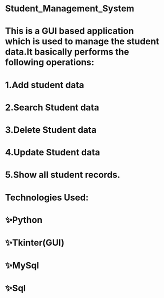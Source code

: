 # Student_Management_System
# This is a GUI based application which is used to manage the student data.It basically performs the following operations:
# 1.Add student data
# 2.Search Student data
# 3.Delete Student data
# 4.Update Student data
# 5.Show all student records.
# 
# Technologies Used:
# ✨Python
# ✨Tkinter(GUI)
# ✨MySql
# ✨Sql

